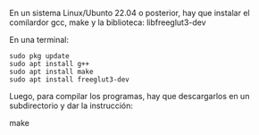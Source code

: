 En un sistema Linux/Ubunto 22.04 o posterior, hay que instalar el comilardor gcc, make y la biblioteca:
libfreeglut3-dev

En una terminal:

```
sudo pkg update
sudo apt install g++
sudo apt install make
sudo apt install freeglut3-dev
```



Luego, para compilar los programas, hay que descargarlos en un subdirectorio y dar la instrucción:

make



